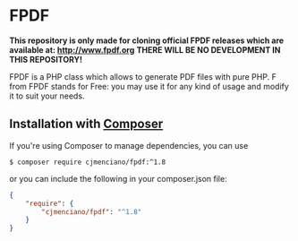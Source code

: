 # FPDF
**This repository is only made for cloning official FPDF releases which are available at: http://www.fpdf.org**
**THERE WILL BE NO DEVELOPMENT IN THIS REPOSITORY!**

FPDF is a PHP class which allows to generate PDF files with pure PHP. F from FPDF stands for Free: you may use it for any kind of usage and modify it to suit your needs.

## Installation with [Composer](https://packagist.org/packages/cjmenciano/fpdf)

If you're using Composer to manage dependencies, you can use

    $ composer require cjmenciano/fpdf:^1.8

or you can include the following in your composer.json file:

```json
{
    "require": {
        "cjmenciano/fpdf": "^1.8"
    }
}
```
